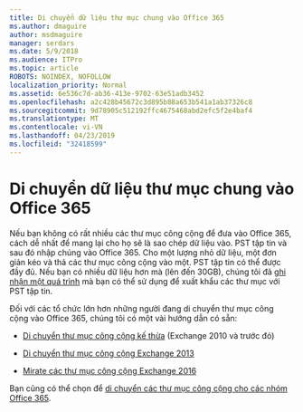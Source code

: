 ```yaml
---
title: Di chuyển dữ liệu thư mục chung vào Office 365
ms.author: dmaguire
author: msdmaguire
manager: serdars
ms.date: 5/9/2018
ms.audience: ITPro
ms.topic: article
ROBOTS: NOINDEX, NOFOLLOW
localization_priority: Normal
ms.assetid: 6e536c7d-ab36-413e-9702-63e51adb3452
ms.openlocfilehash: a2c428b45672c3d895b88a653b541a1ab37326c8
ms.sourcegitcommit: 9d78905c512192ffc4675468abd2efc5f2e4baf4
ms.translationtype: MT
ms.contentlocale: vi-VN
ms.lasthandoff: 04/23/2019
ms.locfileid: "32418599"
---
```

# <a name="migrate-public-folder-data-to-office-365"></a>Di chuyển dữ liệu thư mục chung vào Office 365

Nếu bạn không có rất nhiều các thư mục công cộng để đưa vào Office 365, cách dễ nhất để mang lại cho họ sẽ là sao chép dữ liệu vào. PST tập tin và sau đó nhập chúng vào Office 365. Cho một lượng nhỏ dữ liệu, một đơn giản kéo và thả các thư mục công cộng vào một. PST tập tin có thể được đầy đủ. Nếu bạn có nhiều dữ liệu hơn mà (lên đến 30GB), chúng tôi đã [ghi nhận một quá trình](https://technet.microsoft.com/library/dn874017%28v=exchg.150%29.aspx) mà bạn có thể sử dụng để xuất khẩu các thư mục với PST tập tin. 
  
Đối với các tổ chức lớn hơn những người đang di chuyển thư mục công cộng vào Office 365, chúng tôi có một vài hướng dẫn có sẵn:
  
- [Di chuyển thư mục công cộng kế thừa](https://technet.microsoft.com/library/dn874017%28v=exchg.150%29.aspx) (Exchange 2010 và trước đó) 
    
- [Di chuyển thư mục công cộng Exchange 2013](https://technet.microsoft.com/library/mt798260%28v=exchg.150%29.aspx)
    
- [Mirate các thư mục công cộng Exchange 2016](https://technet.microsoft.com/library/mt798260%28v=exchg.160%29.aspx)
    
Bạn cũng có thể chọn để [di chuyển các thư mục công cộng cho các nhóm Office 365](https://technet.microsoft.com/library/mt843872%28v=exchg.150%29.aspx).
  

